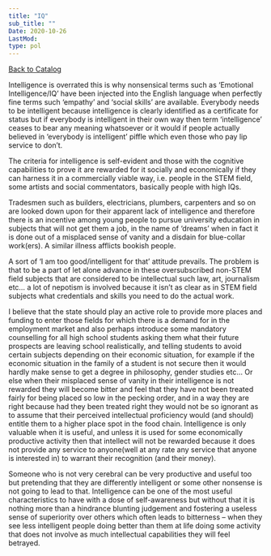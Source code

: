 ```yaml
---
title: "IQ"
sub_title: ""
Date: 2020-10-26
LastMod:
type: pol
---
```


[Back to Catalog](/)

Intelligence is overrated this is why nonsensical terms such as ‘Emotional Intelligence/IQ’ have been injected into the English language when perfectly fine terms such ‘empathy’ and ‘social skills’ are available. Everybody needs to be intelligent because intelligence is clearly identified as a certificate for status but if everybody is intelligent in their own way then term ‘intelligence’ ceases to bear any meaning whatsoever or it would if people actually believed in ‘everybody is intelligent’ piffle which even those who pay lip service to don’t.

The criteria for intelligence is self-evident and those with the cognitive capabilities to prove it are rewarded for it socially and economically if they can harness it in a commercially viable way, i.e. people in the STEM field, some artists and social commentators, basically people with high IQs.

Tradesmen such as builders, electricians, plumbers, carpenters and so on are looked down upon for their apparent lack of intelligence and therefore there is an incentive among young people to pursue university education in subjects that will not get them a job, in the name of ‘dreams’ when in fact it is done out of a misplaced sense of vanity and a disdain for blue-collar work(ers). A similar illness afflicts bookish people.

A sort of ‘I am too good/intelligent for that’ attitude prevails. The problem is that to be a part of let alone advance in these oversubscribed non-STEM field subjects that are considered to be intellectual such law, art, journalism etc… a lot of nepotism is involved because it isn’t as clear as in STEM field subjects what credentials and skills you need to do the actual work.

I believe that the state should play an active role to provide more places and funding to enter those fields for which there is a demand for in the employment market and also perhaps introduce some mandatory counselling for all high school students asking them what their future prospects are leaving school realistically, and telling students to avoid certain subjects depending on their economic situation, for example if the economic situation in the family of a student is not secure then it would hardly make sense to get a degree in philosophy, gender studies etc… Or else when their misplaced sense of vanity in their intelligence is not rewarded they will become bitter and feel that they have not been treated fairly for being placed so low in the pecking order, and in a way they are right because had they been treated right they would not be so ignorant as to assume that their perceived intellectual proficiency would (and should) entitle them to a higher place spot in the food chain. Intelligence is only valuable when it is useful, and unless it is used for some economically productive activity then that intellect will not be rewarded because it does not provide any service to anyone(well at any rate any service that anyone is interested in) to warrant their recognition (and their money).

Someone who is not very cerebral can be very productive and useful too but pretending that they are differently intelligent or some other nonsense is not going to lead to that. Intelligence can be one of the most useful characteristics to have with a dose of self-awareness but without that it is nothing more than a hindrance blunting judgement and fostering a useless sense of superiority over others which often leads to bitterness – when they see less intelligent people doing better than them at life doing some activity that does not involve as much intellectual capabilities they will feel betrayed.
